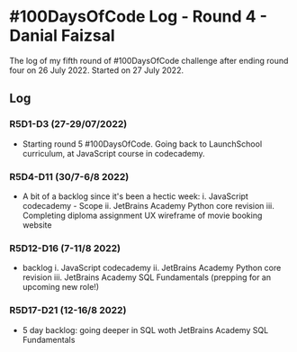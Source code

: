 # #100DaysOfCode Log - Round 4 - Danial Faizsal

The log of my fifth round of #100DaysOfCode challenge after ending round four on 26 July 2022. Started on 27 July 2022.

## Log

### R5D1-D3 (27-29/07/2022)

- Starting round 5 #100DaysOfCode. Going back to LaunchSchool curriculum, at JavaScript course in codecademy.

### R5D4-D11 (30/7-6/8 2022)

- A bit of a backlog since it's been a hectic week:
i. JavaScript codecademy - Scope
ii. JetBrains Academy Python core revision
iii. Completing diploma assignment UX wireframe of movie booking website

### R5D12-D16 (7-11/8 2022)

- backlog
i. JavaScript codecademy 
ii. JetBrains Academy Python core revision
iii. JetBrains Academy SQL Fundamentals (prepping for an upcoming new role!)

### R5D17-D21 (12-16/8 2022)

- 5 day backlog: going deeper in SQL woth JetBrains Academy SQL Fundamentals